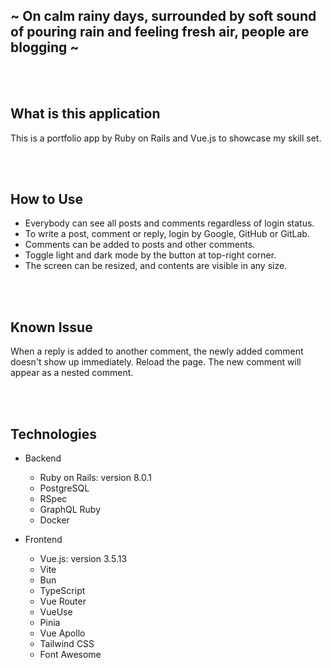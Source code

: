 ## ~ On calm rainy days, surrounded by soft sound of pouring rain and feeling fresh air, people are blogging ~

<br />
<br />

## What is this application

This is a portfolio app by Ruby on Rails and Vue.js to showcase my skill set.

<br />
<br />

## How to Use

- Everybody can see all posts and comments regardless of login status.
- To write a post, comment or reply, login by Google, GitHub or GitLab.
- Comments can be added to posts and other comments.
- Toggle light and dark mode by the button at top-right corner.
- The screen can be resized, and contents are visible in any size.

<br />
<br />

## Known Issue

When a reply is added to another comment, the newly added comment doesn't show up immediately.
Reload the page. The new comment will appear as a nested comment.

<br />
<br />

## Technologies

- Backend

  - Ruby on Rails: version 8.0.1
  - PostgreSQL
  - RSpec
  - GraphQL Ruby
  - Docker

- Frontend
  - Vue.js: version 3.5.13
  - Vite
  - Bun
  - TypeScript
  - Vue Router
  - VueUse
  - Pinia
  - Vue Apollo
  - Tailwind CSS
  - Font Awesome
